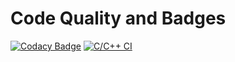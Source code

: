 # Code Quality and Badges
[![Codacy Badge](https://api.codacy.com/project/badge/Grade/56e034c9ed694124a1a4a2996d03e704)](https://app.codacy.com/gh/vishnuvardhanputta/M1_ElectricitytarrifCalc_Util?utm_source=github.com&utm_medium=referral&utm_content=vishnuvardhanputta/M1_ElectricitytarrifCalc_Util&utm_campaign=Badge_Grade_Settings)
[![C/C++ CI](https://github.com/vishnuvardhanputta/M1_ElectricitytarrifCalc_Util/actions/workflows/Static_check.yml/badge.svg)](https://github.com/vishnuvardhanputta/M1_ElectricitytarrifCalc_Util/actions/workflows/Static_check.yml)
